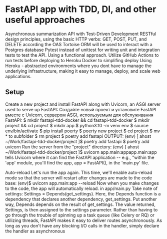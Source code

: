 # FastAPI app with TDD, DI, and other useful approaches
Asynchronous summarization API with Test-Driven Development
RESTful design principles, using the basic HTTP verbs: GET, POST, PUT, and DELETE according the OAS
Tortoise ORM will be used to interact with a Postgres database
Pytest instead of unittest for writing unit and integration tests to test the API. Using a functional approach.
Utilize GitHub Actions to run tests before deploying to Heroku
Docker to simplifing deploy
Using Heroku - abstracted environments where you dont have to manage the underlying infrastructure, 
making it easy to manage, deploy, and scale web applications.

## Setup
Create a new project and install FastAPI along with Uvicorn, an ASGI server used to serve up FastAPI:
Создайте новый проект и установите FastAPI вместе с Uvicorn, сервером ASGI, используемым для обслуживания FastAPI:
$ mkdir fastapi-tdd-docker && cd fastapi-tdd-docker
$ mkdir project && cd project
$ mkdir app
$ python3.10 -m venv env
$ source env/bin/activate
$ pip install poerty
$ poerty new project
$ cd project 
$ mv * to subfolder
$ rm project
$ poetry add fastapi 
OUTPUT:
(env) [ ahost ~/Work/fastapi-tdd-docker/project ]$ poetry add fastapi
$ poetry add uvicorn
Run the server from the "project" directory:
(env) [ ahost ~/Work/fastapi-tdd-docker/project ]$ uvicorn app.main:appapp.main:app tells Uvicorn where it can find the FastAPI application -- e.g., "within the 'app' module, you'll find the app, app = FastAPI(), in the 'main.py' file.

Auto-reload
Let's run the app again. This time, we'll enable auto-reload mode so that the server will restart after changes are made to the code base:
(env)$ uvicorn app.main:app --reload
Now when you make changes to the code, the app will automatically reload. 
in app/main.py 
Take note of settings: Settings = Depends(get_settings). Here, the Depends function is a dependency that declares another dependency, get_settings. 
Put another way, Depends depends on the result of get_settings. 
The value returned, Settings, is then assigned to the settings parameter.
Rather than having to go through the trouble of spinning up a task queue (like Celery or RQ) or utilizing threads, 
FastAPI makes it easy to deliver routes asynchronously. 
As long as you don't have any blocking I/O calls in the handler, simply declare the handler as asynchronous


